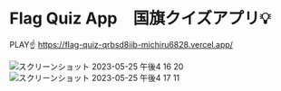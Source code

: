 # Flag Quiz App　国旗クイズアプリ💡

PLAY☝️
https://flag-quiz-qrbsd8iib-michiru6828.vercel.app/

![スクリーンショット 2023-05-25 午後4 16 20](https://github.com/michiru-dev/Flag-Quiz-App/assets/105535906/90a1f0dd-0167-4f11-aa29-dd5bebf0da35)
![スクリーンショット 2023-05-25 午後4 17 11](https://github.com/michiru-dev/Flag-Quiz-App/assets/105535906/2d4583de-82fc-46be-b66b-053ec3fcd13b)

